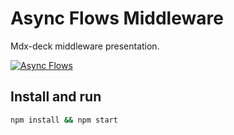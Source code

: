 # Async Flows Middleware

Mdx-deck middleware presentation.

[![Async Flows](https://codesandbox.io/static/img/play-codesandbox.svg)](https://codesandbox.io/s/github/ssaucedo/redux-async-flows/tree/demo/?module=%2Fsrc%2Fasync%2Fflows.js&view=preview)


## Install and run

```bash
npm install && npm start
```
